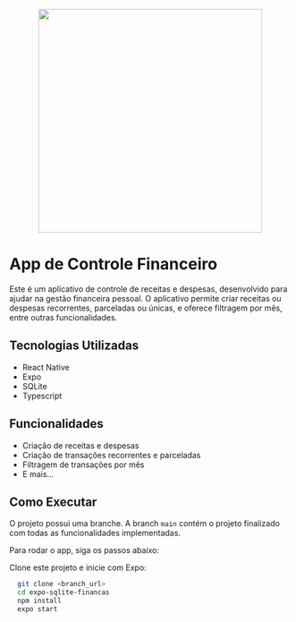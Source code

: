 <p align="center">
<img src=".github/cover.gif" height="400">
</p>

# App de Controle Financeiro

Este é um aplicativo de controle de receitas e despesas, desenvolvido para ajudar na gestão financeira pessoal. O aplicativo permite criar receitas ou despesas recorrentes, parceladas ou únicas, e oferece filtragem por mês, entre outras funcionalidades.

## Tecnologias Utilizadas

-   React Native
-   Expo
-   SQLite
-   Typescript

## Funcionalidades

-   Criação de receitas e despesas
-   Criação de transações recorrentes e parceladas
-   Filtragem de transações por mês
-   E mais...

## Como Executar

O projeto possui uma branche. A branch `main` contém o projeto finalizado com todas as funcionalidades implementadas.

Para rodar o app, siga os passos abaixo:

Clone este projeto e inicie com Expo:

```bash
  git clone <branch_url>
  cd expo-sqlite-financas
  npm install
  expo start
```
